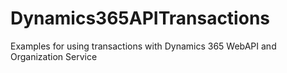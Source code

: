 # Dynamics365APITransactions
Examples for using transactions with Dynamics 365 WebAPI and Organization Service
